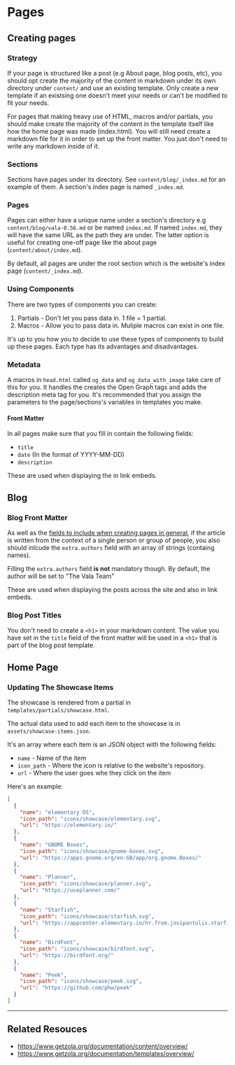# Pages

## Creating pages

### Strategy

If your page is structured like a post (e.g About page, blog posts, etc), you should opt create the majority of the content in markdown under its own directory under `content/` and use an existing template. Only create a new template if an existsing one doesn't meet your needs or can't be modified to fit your needs.

For pages that making heavy use of HTML, macros and/or partials, you should make create the majority of the content in the template itself like how the home page was made (index.html).
You will still need create a markdown file for it in order to set up the front matter. You just don't need to write any markdown inside of it.

### Sections

Sections have pages under its directory. See `content/blog/_index.md` for an example of them. A section's index page is named `_index.md`.

### Pages

Pages can either have a unique name under a section's directory e.g `content/blog/vala-0.56.md` or be named `index.md`. If named `index.md`, they will have the same URL as the path they are under. The latter option is useful for creating one-off page like the about page (`content/about/index.md`).

By default, all pages are under the root section which is the website's index page (`content/_index.md`).

### Using Components

There are two types of components you can create:

1. Partials - Don't let you pass data in. 1 file = 1 partial.
2. Macros - Allow you to pass data in. Muliple macros can exist in one file.

It's up to you how you to decide to use these types of components to build up these pages. Each type has its advantages and disadvantages.

### Metadata

A macros in `head.html` called `og_data` and  `og_data_with_image` take care of this for you. It handles the creates the Open Graph tags and adds the description meta tag for you. It's recommended that you assign the parameters to the page/sections's variables in templates you make.

#### Front Matter

In all pages make sure that you fill in contain the following fields:
- `title`
- `date` (In the format of YYYY-MM-DD)
- `description`

These are used when displaying the in link embeds.

## Blog

### Blog Front Matter

As well as the [fields to include when creating pages in general](#front-matter), if the article is written from the context of a single person or group of people, you also should inlcude the `extra.authors` field with an array of strings (containg names).

Filling the `extra.authors` field **is not** mandatory though. By default, the author will be set to "The Vala Team"

These are used when displaying the posts across the site and also in link embeds.

### Blog Post Titles

You don't need to create a `<h1>` in your markdown content. The value you have set in the `title` field of the front matter will be used in a `<h1>` that is part of the blog post template.

## Home Page

### Updating The Showcase Items

The showcase is rendered from a partial in `templates/partials/showcase.html`.

The actual data used to add each item to the showcase is in `assets/showcase-items.json`.

It's an array where each item is an JSON object with the following fields:

- `name` - Name of the item
- `icon_path` - Where the icon is relative to the website's repository.
- `url` - Where the user goes whe they click on the item

Here's an example:

```json
[
  {
    "name": "elementary OS",
    "icon_path": "icons/showcase/elementary.svg",
    "url": "https://elementary.io/"
  },
  {
    "name": "GNOME Boxes",
    "icon_path": "icons/showcase/gnome-boxes.svg",
    "url": "https://apps.gnome.org/en-GB/app/org.gnome.Boxes/"
  },
  {
    "name": "Planner",
    "icon_path": "icons/showcase/planner.svg",
    "url": "https://useplanner.com/"
  },
  {
    "name": "Starfish",
    "icon_path": "icons/showcase/starfish.svg",
    "url": "https://appcenter.elementary.io/hr.from.josipantolis.starfish/"
  },
  {
    "name": "BirdFont",
    "icon_path": "icons/showcase/birdfont.svg",
    "url": "https://birdfont.org/"
  },
  {
    "name": "Peek",
    "icon_path": "icons/showcase/peek.svg",
    "url": "https://github.com/phw/peek"
  }
]
```

---

## Related Resouces

- https://www.getzola.org/documentation/content/overview/
- https://www.getzola.org/documentation/templates/overview/
